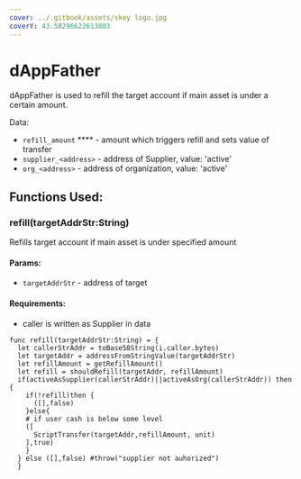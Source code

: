 ```yaml
---
cover: ../.gitbook/assets/skey logo.jpg
coverY: 43.58296622613803
---
```


# dAppFather

dAppFather is used to refill the target account if main asset is under a certain amount.

Data:

* `refill_amount` **** - amount which triggers refill and sets value of transfer
* `supplier_<address>` - address of Supplier, value: 'active'
* `org_<address>` - address of organization, value: 'active'

## **Functions Used:**

### refill(targetAddrStr:String)

Refills target account if main asset is under specified amount

#### **Params:**

* `targetAddrStr` - address of target

#### **Requirements:**

* caller is written as Supplier in data

```
func refill(targetAddrStr:String) = {
  let callerStrAddr = toBase58String(i.caller.bytes)
  let targetAddr = addressFromStringValue(targetAddrStr)
  let refillAmount = getRefillAmount()
  let refill = shouldRefill(targetAddr, refillAmount)
  if(activeAsSupplier(callerStrAddr)||activeAsOrg(callerStrAddr)) then {
    if(!refill)then {
      ([],false)
    }else{
    # if user cash is below some level
    ([
      ScriptTransfer(targetAddr,refillAmount, unit)
    ],true)
    }
  } else ([],false) #throw("supplier not auhorized")
  }
```

